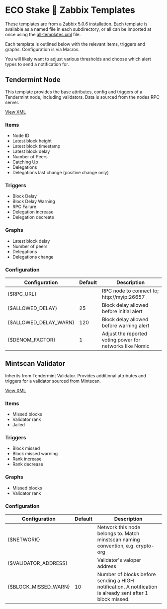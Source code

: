 # ECO Stake 🌱 Zabbix Templates

These templates are from a Zabbix 5.0.6 installation. Each template is available as a named file in each subdirectory, or all can be imported at once using the [all-templates.xml](https://raw.githubusercontent.com/eco-stake/zabbix-templates/master/all-templates.xml) file.

Each template is outlined below with the relevant items, triggers and graphs. Configuration is via Macros.

You will likely want to adjust various thresholds and choose which alert types to send a notification for.

## Tendermint Node

This template provides the base attributes, config and triggers of a Tendermint node, including validators. Data is sourced from the nodes RPC server.

[View XML](https://raw.githubusercontent.com/eco-stake/zabbix-templates/master/tendermint-node/tendermint-node.xml)

### Items

- Node ID
- Latest block height
- Latest block timestamp
- Latest block delay
- Number of Peers
- Catching Up
- Delegations
- Delegations last change (positive change only)

### Triggers

- Block Delay
- Block Delay Warning
- RPC Failure
- Delegation increase
- Delegation decreate

### Graphs

- Latest block delay
- Number of peers
- Delegations
- Delegations change

### Configuration

|Configuration|Default|Description|
|--|--|--|
|{$RPC_URL}| |RPC node to connect to; http://myip:26657|
|{$ALLOWED_DELAY}|25|Block delay allowed before initial alert|
|{$ALLOWED_DELAY_WARN}|120|Block delay allowed before warning alert|
|{$DENOM_FACTOR}|1|Adjust the reported voting power for networks like Nomic|

## Mintscan Validator

Inherits from Tendermint Validator. Provides additional attributes and triggers for a validator sourced from Mintscan.

[View XML](https://raw.githubusercontent.com/eco-stake/zabbix-templates/master/mintscan-validator/mintscan-validator.xml)

### Items

- Missed blocks
- Validator rank
- Jailed

### Triggers

- Block missed
- Block missed warning
- Rank increase
- Rank decrease

### Graphs

- Missed blocks
- Validator rank

### Configuration

|Configuration|Default|Description|
|--|--|--|
|{$NETWORK}| |Network this node belongs to. Match minstscan naming convention, e.g. crypto-org|
|{$VALIDATOR_ADDRESS}| |Validator's valoper address|
|{$BLOCK_MISSED_WARN}|10|Number of blocks before sending a HIGH notification. A notification is already sent after 1 block missed.|
